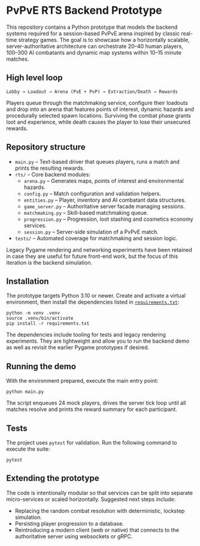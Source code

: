 # PvPvE RTS Backend Prototype

This repository contains a Python prototype that models the backend
systems required for a session-based PvPvE arena inspired by classic
real-time strategy games.  The goal is to showcase how a horizontally
scalable, server-authoritative architecture can orchestrate 20–40 human
players, 100–300 AI combatants and dynamic map systems within 10–15
minute matches.

## High level loop

```
Lobby → Loadout → Arena (PvE + PvP) → Extraction/Death → Rewards
```

Players queue through the matchmaking service, configure their loadouts
and drop into an arena that features points of interest, dynamic hazards
and procedurally selected spawn locations.  Surviving the combat phase
grants loot and experience, while death causes the player to lose their
unsecured rewards.

## Repository structure

- `main.py` – Text-based driver that queues players, runs a match and
  prints the resulting rewards.
- `rts/` – Core backend modules:
  - `arena.py` – Generates maps, points of interest and environmental
    hazards.
  - `config.py` – Match configuration and validation helpers.
  - `entities.py` – Player, inventory and AI combatant data structures.
  - `game_server.py` – Authoritative server facade managing sessions.
  - `matchmaking.py` – Skill-based matchmaking queue.
  - `progression.py` – Progression, loot stashing and cosmetics economy
    services.
  - `session.py` – Server-side simulation of a PvPvE match.
- `tests/` – Automated coverage for matchmaking and session logic.

Legacy Pygame rendering and networking experiments have been retained in
case they are useful for future front-end work, but the focus of this
iteration is the backend simulation.

## Installation

The prototype targets Python 3.10 or newer. Create and activate a virtual
environment, then install the dependencies listed in
[`requirements.txt`](requirements.txt):

```
python -m venv .venv
source .venv/bin/activate
pip install -r requirements.txt
```

The dependencies include tooling for tests and legacy rendering
experiments. They are lightweight and allow you to run the backend demo
as well as revisit the earlier Pygame prototypes if desired.

## Running the demo

With the environment prepared, execute the main entry point:

```
python main.py
```

The script enqueues 24 mock players, drives the server tick loop until
all matches resolve and prints the reward summary for each participant.

## Tests

The project uses `pytest` for validation.  Run the following command to
execute the suite:

```
pytest
```

## Extending the prototype

The code is intentionally modular so that services can be split into
separate micro-services or scaled horizontally.  Suggested next steps
include:

- Replacing the random combat resolution with deterministic, lockstep
  simulation.
- Persisting player progression to a database.
- Reintroducing a modern client (web or native) that connects to the
  authoritative server using websockets or gRPC.
